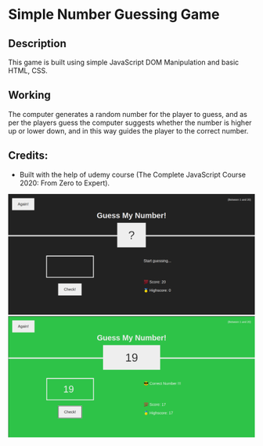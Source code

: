 # Simple Number Guessing Game

## Description
This game is built using simple JavaScript DOM Manipulation and basic HTML, CSS.

## Working
The computer generates a random number for the player to guess, and as per the players guess the computer suggests whether the number is higher up or lower down,
and in this way guides the player to the correct number.

## Credits:
   * Built with the help of udemy course (The Complete JavaScript Course 2020: From Zero to Expert).

![start](Images/start.png)
![end](Images/end.png)